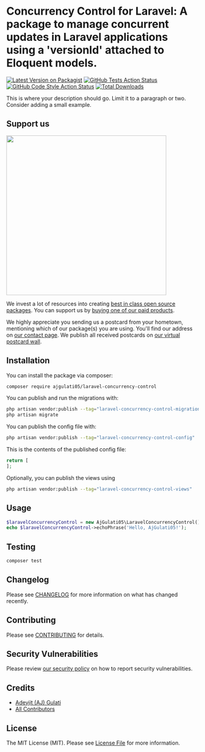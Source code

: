# Concurrency Control for Laravel: A package to manage concurrent updates in Laravel applications using a 'versionId' attached to Eloquent models.

[![Latest Version on Packagist](https://img.shields.io/packagist/v/ajgulati05/laravel-concurrency-control.svg?style=flat-square)](https://packagist.org/packages/ajgulati05/laravel-concurrency-control)
[![GitHub Tests Action Status](https://img.shields.io/github/actions/workflow/status/ajgulati05/laravel-concurrency-control/run-tests.yml?branch=main&label=tests&style=flat-square)](https://github.com/ajgulati05/laravel-concurrency-control/actions?query=workflow%3Arun-tests+branch%3Amain)
[![GitHub Code Style Action Status](https://img.shields.io/github/actions/workflow/status/ajgulati05/laravel-concurrency-control/fix-php-code-style-issues.yml?branch=main&label=code%20style&style=flat-square)](https://github.com/ajgulati05/laravel-concurrency-control/actions?query=workflow%3A"Fix+PHP+code+style+issues"+branch%3Amain)
[![Total Downloads](https://img.shields.io/packagist/dt/ajgulati05/laravel-concurrency-control.svg?style=flat-square)](https://packagist.org/packages/ajgulati05/laravel-concurrency-control)

This is where your description should go. Limit it to a paragraph or two. Consider adding a small example.

## Support us

[<img src="https://github-ads.s3.eu-central-1.amazonaws.com/laravel-concurrency-control.jpg?t=1" width="419px" />](https://spatie.be/github-ad-click/laravel-concurrency-control)

We invest a lot of resources into creating [best in class open source packages](https://spatie.be/open-source). You can support us by [buying one of our paid products](https://spatie.be/open-source/support-us).

We highly appreciate you sending us a postcard from your hometown, mentioning which of our package(s) you are using. You'll find our address on [our contact page](https://spatie.be/about-us). We publish all received postcards on [our virtual postcard wall](https://spatie.be/open-source/postcards).

## Installation

You can install the package via composer:

```bash
composer require ajgulati05/laravel-concurrency-control
```

You can publish and run the migrations with:

```bash
php artisan vendor:publish --tag="laravel-concurrency-control-migrations"
php artisan migrate
```

You can publish the config file with:

```bash
php artisan vendor:publish --tag="laravel-concurrency-control-config"
```

This is the contents of the published config file:

```php
return [
];
```

Optionally, you can publish the views using

```bash
php artisan vendor:publish --tag="laravel-concurrency-control-views"
```

## Usage

```php
$laravelConcurrencyControl = new AjGulati05\LaravelConcurrencyControl();
echo $laravelConcurrencyControl->echoPhrase('Hello, AjGulati05!');
```

## Testing

```bash
composer test
```

## Changelog

Please see [CHANGELOG](CHANGELOG.md) for more information on what has changed recently.

## Contributing

Please see [CONTRIBUTING](CONTRIBUTING.md) for details.

## Security Vulnerabilities

Please review [our security policy](../../security/policy) on how to report security vulnerabilities.

## Credits

- [Adevjit (AJ) Gulati](https://github.com/ajGulati05)
- [All Contributors](../../contributors)

## License

The MIT License (MIT). Please see [License File](LICENSE.md) for more information.
